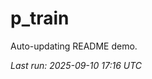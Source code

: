 # p_train

Auto-updating README demo.

<!--START_SECTION:status-->
_Last run: 2025-09-10 17:16 UTC_
<!--END_SECTION:status-->











































































































































































































































































































































































































































































































